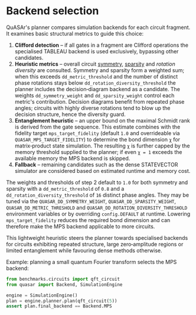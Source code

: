 # Backend selection

QuASAr's planner compares simulation backends for each circuit fragment.  It
examines basic structural metrics to guide this choice:

1. **Clifford detection** – if all gates in a fragment are Clifford operations
   the specialised TABLEAU backend is used exclusively, bypassing other
   candidates.
2. **Heuristic metrics** – overall circuit [symmetry](symmetry.md),
   [sparsity](sparsity.md) and *rotation diversity* are consulted.  Symmetry and
   sparsity form a weighted sum; when this exceeds ``dd_metric_threshold`` and
   the number of distinct phase rotations stays below
   ``dd_rotation_diversity_threshold`` the planner includes the decision‑diagram
   backend as a candidate.  The weights ``dd_symmetry_weight`` and
   ``dd_sparsity_weight`` control each metric's contribution.  Decision diagrams
   benefit from repeated phase angles; circuits with highly diverse rotations
   tend to blow up the decision structure, hence the diversity guard.
3. **Entanglement heuristic** – an upper bound on the maximal Schmidt rank is
   derived from the gate sequence.  This estimate combines with the fidelity
   target ``mps_target_fidelity`` (default ``1.0`` and overrideable via
   ``QUASAR_MPS_TARGET_FIDELITY``) to determine the bond dimension ``χ`` for
   matrix‑product state simulation.  The resulting ``χ`` is further capped by
   the memory threshold supplied to the planner; if even ``χ = 1`` exceeds the
   available memory the MPS backend is skipped.
4. **Fallback** – remaining candidates such as the dense STATEVECTOR simulator
   are considered based on estimated runtime and memory cost.

The weights and thresholds of step 2 default to ``1.0`` for both symmetry and
sparsity with a ``dd_metric_threshold`` of ``0.8`` and a
``dd_rotation_diversity_threshold`` of ``16`` distinct phase angles.  They may
be tuned via the ``QUASAR_DD_SYMMETRY_WEIGHT``, ``QUASAR_DD_SPARSITY_WEIGHT``,
``QUASAR_DD_METRIC_THRESHOLD`` and
``QUASAR_DD_ROTATION_DIVERSITY_THRESHOLD`` environment variables or by
overriding ``config.DEFAULT`` at runtime.  Lowering ``mps_target_fidelity``
reduces the required bond dimension and can therefore make the MPS backend
applicable to more circuits.

This lightweight heuristic steers the planner towards specialised backends for
circuits exhibiting repeated structure, large zero‑amplitude regions or limited
entanglement while favouring dense methods otherwise.

Example: planning a small quantum Fourier transform selects the MPS backend:

```python
from benchmarks.circuits import qft_circuit
from quasar import Backend, SimulationEngine

engine = SimulationEngine()
plan = engine.planner.plan(qft_circuit(5))
assert plan.final_backend == Backend.MPS
```
